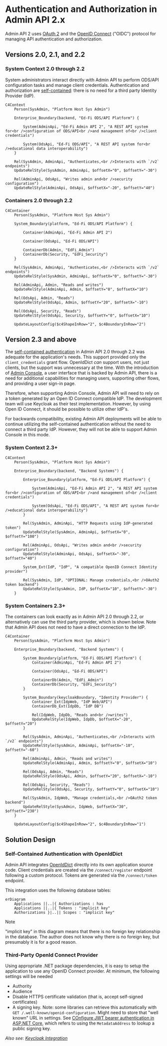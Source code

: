# Authentication and Authorization in Admin API 2.x

Admin API 2 uses [OAuth 2](https://oauth.net/2/) and the [OpenID
Connect](https://openid.net/) ("OIDC") protocol for managing API authentication
and authorization.

## Versions 2.0, 2.1, and 2.2

### System Context 2.0 through 2.2

System administrators interact directly with Admin API to perform ODS/API
configuration tasks and manage client credentials. Authentication and
authorization are [self-contained](./SELF-CONTAINED.md): there is no need for a
third party Identity Provider (IdP).

```mermaid
C4Context
    Person(SysAdmin, "Platform Host Sys Admin")
    
    Enterprise_Boundary(backend, "Ed-Fi ODS/API Platform") {

        System(AdminApi, "Ed-Fi Admin API 2", "A REST API system for<br />configuration of ODS/API<br />and management of<br />client credentials")

        System(OdsApi, "Ed-Fi ODS/API", "A REST API system for<br />educational data interoperability")
    }
    
    Rel(SysAdmin, AdminApi, "Authenticates,<br />Interacts with `/v2` endpoints")
    UpdateRelStyle(SysAdmin, AdminApi, $offsetX="0", $offsetY="-30")

    Rel(AdminApi, OdsApi, "Writes admin and<br />security configuration")
    UpdateRelStyle(AdminApi, OdsApi, $offsetX="-20", $offsetY="40")
```

### Containers 2.0 through 2.2

```mermaid
C4Container
    Person(SysAdmin, "Platform Host Sys Admin")

    System_Boundary(platform, "Ed-Fi ODS/API Platform") {

        Container(AdminApi, "Ed-Fi Admin API 2")

        Container(OdsApi, "Ed-Fi ODS/API")
        
        ContainerDb(Admin, "EdFi_Admin")
        ContainerDb(Security, "EdFi_Security")
    }
    
    Rel(SysAdmin, AdminApi, "Authenticates,<br />Interacts with `/v2` endpoints")
    UpdateRelStyle(SysAdmin, AdminApi, $offsetX="0", $offsetY="-30")
    
    Rel(AdminApi, Admin, "Reads and writes")
    UpdateRelStyle(AdminApi, Admin, $offsetY="0", $offsetX="10")

    Rel(OdsApi, Admin, "Reads")
    UpdateRelStyle(OdsApi, Admin, $offsetY="20", $offsetX="-10")

    Rel(OdsApi, Security, "Reads")
    UpdateRelStyle(OdsApi, Security, $offsetY="0", $offsetX="10")

    UpdateLayoutConfig($c4ShapeInRow="2", $c4BoundaryInRow="2")
```

## Version 2.3 and above

The [self-contained authentication](./SELF-CONTAINED.md) in Admin API 2.0
through 2.2 was adequate for the application's needs. This support provided
only the `client_credentials` grant flow. OpenIdDict _can_ support users, not
just clients, but the support was unnecessary at the time. With the introduction
of [Admin Console](../adminconsole/readme.md), a user interface that is backed
by Admin API, there is a need for additional capabilities for managing users,
supporting other flows, and providing a user sign-in page.

Therefore, when supporting Admin Console, Admin API will need to rely on a token
generated by an Open ID Connect compatible IdP. The development team will use
Keycloak as their test implementation. However, by using Open ID Connect, it
should be possible to utilize other IdP's.

For backwards compatibility, existing Admin API deployments will be able to
continue utilizing the self-contained authentication without the need to connect
a third party IdP. However, they will not be able to support Admin Console in
this mode.

### System Context 2.3+

```mermaid
C4Context
    Person(SysAdmin, "Platform Host Sys Admin")

    Enterprise_Boundary(backend, "Backend Systems") {

        Enterprise_Boundary(platform, "Ed-Fi ODS/API Platform") {

            System(AdminApi, "Ed-Fi Admin API 2", "A REST API system for<br />configuration of ODS/API<br />and management of<br />client credentials")

            System(OdsApi, "Ed-Fi ODS/API", "A REST API system for<br />educational data interoperability")
        }
        
        Rel(SysAdmin, AdminApi, "HTTP Requests using IdP-generated token")
        UpdateRelStyle(SysAdmin, AdminApi, $offsetX="0", $offsetY="100")

        Rel(AdminApi, OdsApi, "Writes admin and<br />security configuration")
        UpdateRelStyle(AdminApi, OdsApi, $offsetX="-30", $offsetY="40")

        System_Ext(IdP, "IdP", "A compatible OpenID Connect Identity provider")

        Rel(SysAdmin, IdP, "OPTIONAL: Manage credentials,<br />OAuth2 token backend")
        UpdateRelStyle(SysAdmin, IdP, $offsetX="10", $offsetY="-30")
    }
```

### System Containers 2.3+

The containers can look exactly as in Admin API 2.0 through 2.2, or
alternatively can use the third party provider, which is shown below. Note that
Admin API does not need to have a direct connection to the IdP.

```mermaid
C4Container
    Person(SysAdmin, "Platform Host Sys Admin")

    Enterprise_Boundary(backend, "Backend Systems") {

        System_Boundary(platform, "Ed-Fi ODS/API Platform") {
            Container(AdminApi, "Ed-Fi Admin API 2")

            Container(OdsApi, "Ed-Fi ODS/API")
            
            ContainerDb(Admin, "EdFi_Admin")
            ContainerDb(Security, "EdFi_Security")
        }

        System_Boundary(keycloakBoundary, "Identity Provider") {
            Container_Ext(IdpWeb, "IdP Web/API")
            ContainerDb_Ext(IdpDb, "IdP DB")

            Rel(IdpWeb, IdpDb, "Reads and<br />writes")
            UpdateRelStyle(IdpWeb, IdpDb, $offsetX="-20", $offsetY="20")
        }
        
        Rel(SysAdmin, AdminApi, "Authenticates,<br />Interacts with `/v2` endpoints")
        UpdateRelStyle(SysAdmin, AdminApi, $offsetX="-10", $offsetY="-60")
        
        Rel(AdminApi, Admin, "Reads and writes")
        UpdateRelStyle(AdminApi, Admin, $offsetY="0", $offsetX="10")

        Rel(OdsApi, Admin, "Reads")
        UpdateRelStyle(OdsApi, Admin, $offsetY="20", $offsetX="-10")

        Rel(OdsApi, Security, "Reads")
        UpdateRelStyle(OdsApi, Security, $offsetY="0", $offsetX="10")

        Rel(SysAdmin, IdpWeb, "Manage credentials,<br />OAuth2 token backend")
        UpdateRelStyle(SysAdmin, IdpWeb, $offsetX="30", $offsetY="230")
    }

    UpdateLayoutConfig($c4ShapeInRow="2", $c4BoundaryInRow="1")
```

## Solution Design

### Self-Contained Authentication with OpenIdDict

Admin API integrates [OpenIdDict](https://openiddict.com/) directly into its own
application source code. Client credentials are created via the `/connect/register` endpoint following a
custom protocol. Tokens are generated via the `/connect/token` endpoint.

This integration uses the following database tables:

```mermaid
erDiagram
    Applications ||..|{ Authorizations : has
    Applications ||..|{ Tokens : "implicit key"
    Authorizations }|..|| Scopes : "implicit key"
```

> [!NOTE]
> "implicit key" in this diagram means that there is no foreign key relationship
> in the database. The author does not know why there is no foreign key, but
> presumably it is for a good reason.

### Third-Party OpenId Connect Provider

Using appropriate .NET package dependencies, it is easy to setup the application
to use any OpenID Connect provider. At minimum, the following settings will be needed

* Authority
* Audience
* Disable HTTPS certificate validation (that is, accept self-signed certificates)
* A signing key. Note: some libraries can retrieve this automatically with `GET
  /.well-known/openid-configuration`. Might need to store that "well known" URL
  in settings. See [COnfigure JWT bearer authentication in ASP.NET
  Core](https://learn.microsoft.com/en-us/aspnet/core/security/authentication/configure-jwt-bearer-authentication?view=aspnetcore-8.0),
  which refers to using the `MetadataAddress` to lookup a public signing key.

_Also see: [Keycloak Integration](./KEYCLOAK.md)_
